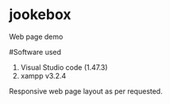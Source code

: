 # jookebox
Web page demo

#Software used
1. Visual Studio code (1.47.3)
2. xampp v3.2.4

Responsive web page layout as per requested.
